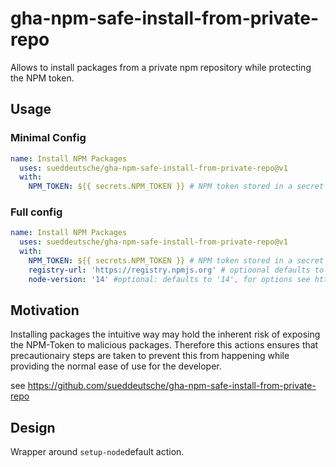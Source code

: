 # gha-npm-safe-install-from-private-repo
Allows to install packages from a private npm repository while protecting the NPM token.

## Usage

### Minimal Config
```yaml
name: Install NPM Packages
  uses: sueddeutsche/gha-npm-safe-install-from-private-repo@v1
  with:
    NPM_TOKEN: ${{ secrets.NPM_TOKEN }} # NPM token stored in a secret
```

### Full config
```yaml
name: Install NPM Packages
  uses: sueddeutsche/gha-npm-safe-install-from-private-repo@v1
  with:
    NPM_TOKEN: ${{ secrets.NPM_TOKEN }} # NPM token stored in a secret
    registry-url: 'https://registry.npmjs.org' # optioonal defaults to https://registry.npmjs.org
    node-version: '14' #optional: defaults to '14', for options see https://github.com/actions/setup-node#supported-version-syntax
```

## Motivation
Installing packages the intuitive way may hold the inherent risk of exposing the NPM-Token to malicious packages.
Therefore this actions ensures that precautionairy steps are taken to prevent this from happening while providing the normal ease of use for the developer. 

see https://github.com/sueddeutsche/gha-npm-safe-install-from-private-repo

## Design
Wrapper around `setup-node`default action.
